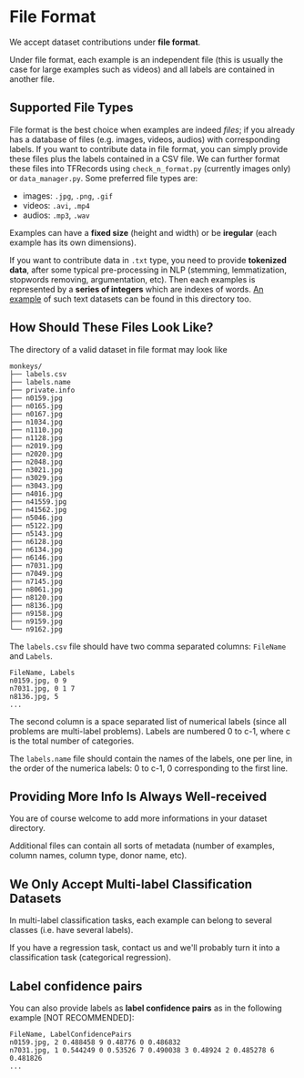 # File Format

We accept dataset contributions under **file format**.

Under file format, each example is an independent file (this is usually the case for large examples such as videos) and all labels are contained in another file.

## Supported File Types
File format is the best choice when examples are indeed *files*; if you already has a database of files (e.g. images, videos, audios) with corresponding labels. If you want to contribute data in file format, you can simply provide these files plus the labels contained in a CSV file. We can further format these files into TFRecords using `check_n_format.py` (currently images only) or `data_manager.py`. Some preferred file types are:
- images: `.jpg`, `.png`, `.gif`
- videos: `.avi`, `.mp4`
- audios: `.mp3`, `.wav`

Examples can have a **fixed size** (height and width) or be **iregular** (each example has its own dimensions).

If you want to contribute data in `.txt` type, you need to provide **tokenized data**, after some typical pre-processing in NLP (stemming, lemmatization, stopwords removing, argumentation, etc). Then each examples is represented by a **series of integers** which are indexes of words. [An example](https://github.com/zhengying-liu/autodl-contrib/tree/master/file_format/randomtext) of such text datasets can be found in this directory too.


## How Should These Files Look Like?

The directory of a valid dataset in file format may look like
```
monkeys/
├── labels.csv
├── labels.name
├── private.info
├── n0159.jpg
├── n0165.jpg
├── n0167.jpg
├── n1034.jpg
├── n1110.jpg
├── n1128.jpg
├── n2019.jpg
├── n2020.jpg
├── n2048.jpg
├── n3021.jpg
├── n3029.jpg
├── n3043.jpg
├── n4016.jpg
├── n41559.jpg
├── n41562.jpg
├── n5046.jpg
├── n5122.jpg
├── n5143.jpg
├── n6128.jpg
├── n6134.jpg
├── n6146.jpg
├── n7031.jpg
├── n7049.jpg
├── n7145.jpg
├── n8061.jpg
├── n8120.jpg
├── n8136.jpg
├── n9158.jpg
├── n9159.jpg
└── n9162.jpg
```

The `labels.csv` file should have two comma separated columns: `FileName` and `Labels`.
```
FileName, Labels
n0159.jpg, 0 9
n7031.jpg, 0 1 7
n8136.jpg, 5
...
```
The second column is a space separated list of numerical labels (since all problems are multi-label problems). Labels are numbered 0 to c-1, where c is the total number of categories. 

The `labels.name` file should contain the names of the labels, one per line, in the order of the numerica labels: 0 to c-1, 0 corresponding to the first line. 

## Providing More Info Is Always Well-received
You are of course welcome to add more informations in your dataset directory.

Additional files can contain all sorts of metadata (number of examples, column names, column type, donor name, etc).

## We Only Accept Multi-label Classification Datasets
In multi-label classification tasks, each example can belong to several classes (i.e. have several labels).

If you have a regression task, contact us and we'll probably turn it into a classification task (categorical regression).

## Label confidence pairs
You can also provide labels as **label confidence pairs** as in the following example [NOT RECOMMENDED]:
```
FileName, LabelConfidencePairs
n0159.jpg, 2 0.488458 9 0.48776 0 0.486832
n7031.jpg, 1 0.544249 0 0.53526 7 0.490038 3 0.48924 2 0.485278 6 0.481826
...
```
